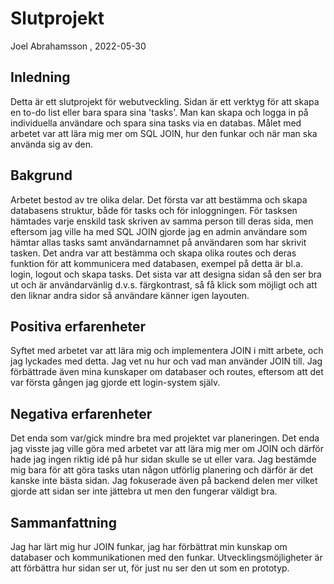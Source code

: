 # Slutprojekt

Joel Abrahamsson , 2022-05-30

## Inledning

Detta är ett slutprojekt för webutveckling. Sidan är ett verktyg för att skapa en to-do list eller bara spara sina 'tasks'. Man kan skapa och logga in på individuella användare och spara sina tasks via en databas. Målet med arbetet var att lära mig mer om SQL JOIN, hur den funkar och när man ska använda sig av den.

## Bakgrund

Arbetet bestod av tre olika delar. Det första var att bestämma och skapa databasens struktur, både för tasks och för inloggningen. För tasksen hämtades varje enskild task skriven av samma person till deras sida, men eftersom jag ville ha med SQL JOIN gjorde jag en admin användare som hämtar allas tasks samt användarnamnet på användaren som har skrivit tasken. Det andra var att bestämma och skapa olika routes och deras funktion för att kommunicera med databasen, exempel på detta är bl.a. login, logout och skapa tasks. Det sista var att designa sidan så den ser bra ut och är användarvänlig d.v.s. färgkontrast, så få klick som möjligt och att den liknar andra sidor så användare känner igen layouten.

## Positiva erfarenheter

Syftet med arbetet var att lära mig och implementera JOIN i mitt arbete, och jag lyckades med detta. Jag vet nu hur och vad man använder JOIN till. Jag förbättrade även mina kunskaper om databaser och routes, eftersom att det var första gången jag gjorde ett login-system själv.

## Negativa erfarenheter

Det enda som var/gick mindre bra med projektet var planeringen. Det enda jag visste jag ville göra med arbetet var att lära mig mer om JOIN och därför hade jag ingen riktig idé på hur sidan skulle se ut eller vara. Jag bestämde mig bara för att göra tasks utan någon utförlig planering och därför är det kanske inte bästa sidan. Jag fokuserade även på backend delen mer vilket gjorde att sidan ser inte jättebra ut men den fungerar väldigt bra.

## Sammanfattning

Jag har lärt mig hur JOIN funkar, jag har förbättrat min kunskap om databaser och kommunikationen med den funkar. Utvecklingsmöjligheter är att förbättra hur sidan ser ut, för just nu ser den ut som en prototyp.
